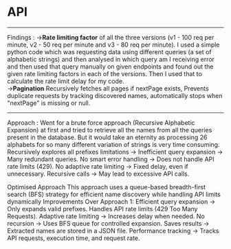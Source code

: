 # API
-----------------------------------------------------------------------------------------------------------------------------------------------------------------------
Findings : 
  ->**Rate limiting factor** of all the three versions (v1 - 100 req per minute, v2 - 50 req per minute and v3 - 80 req per minute).
  I used a simple python code which was requesting data using different queries (a set of alphabetic strings) and then analysed in which query am I receiving error and then used that query manually on given endpoints and found out the given rate limiting factors in each of the versions. Then I used that to calculate the rate limit delay for my code.  
  ->**Pagination** Recursively fetches all pages if nextPage exists, Prevents duplicate requests by tracking discovered names, automatically stops when "nextPage" is missing or null.

-----------------------------------------------------------------------------------------------------------------------------------------------------------------------
Approach :
  Went for a brute force approach (Recursive Alphabetic Expansion) at first and tried to retrieve all the names from all the queries present in the database. But it would take an eternity as processing 26 alphabets for so many different variation of strings is very time consuming. Recursively explores all prefixes
  limitations ->
    Inefficient query expansion → Many redundant queries.
    No smart error handling → Does not handle API rate limits (429).
    No adaptive rate limiting → Fixed delay, even if unnecessary.
    Recursive calls → May lead to excessive API calls.

  Optimised Approach 
  This approach uses a queue-based breadth-first search (BFS) strategy for efficient name discovery while handling API limits dynamically
  Improvements Over Approach 1:
    Efficient query expansion → Only expands valid prefixes.
    Handles API rate limits (429 Too Many Requests).
    Adaptive rate limiting → Increases delay when needed.
    No recursion → Uses BFS queue for controlled expansion.
    Saves results → Extracted names are stored in a JSON file.
    Performance tracking → Tracks API requests, execution time, and request rate.

